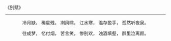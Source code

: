 <p>《别赋》</p>

-----

<p style="text-align: center;">
冷月缺，
稀星残，
冽风啸，
江水寒，
温存盈手，
孤然听夜泉。</p>
<p style="text-align: center;">
往成梦，
忆付烟，
苦言笑，
惨别欢，
浊酒填壑，
醉里泣离颜。
</p>
